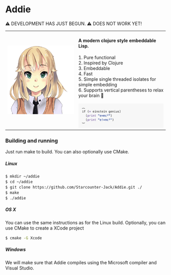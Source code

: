 # Addie

⚠ DEVELOPMENT HAS JUST BEGUN. ⚠ DOES NOT WORK YET!<br>

<table border=0>
<tr>
<td>
<img src="https://github.com/Starcounter-Jack/Addie/blob/master/docs/addie2.gif">
</td>
<td valign="top"><h4>A modern clojure style embeddable Lisp.</h4>
1. Pure functional<br>
2. Inspired by Clojure<br>
3. Embeddable<br>
4. Fast<br>
5. Simple single threaded isolates for simple embedding<br>
6. Supports vertical parentheses to relax your brain 🍺<br>
<br>
<img src="https://github.com/Starcounter-Jack/Addie/blob/master/docs/example2.png" width="382px"><br>
</td>
</tr>
<table>




### Building and running

Just run make to build. You can also optionally use CMake.

##### Linux

```bash
$ mkdir ~/addie
$ cd ~/addie
$ git clone https://github.com/Starcounter-Jack/Addie.git ./
$ make
$ ./addie
```

##### OS X

You can use the same instructions as for the Linux build. Optionally, you can use CMake to create a XCode project

```bash
$ cmake -G Xcode
```

##### Windows

We will make sure that Addie compiles using the Microsoft compiler and Visual Studio.
